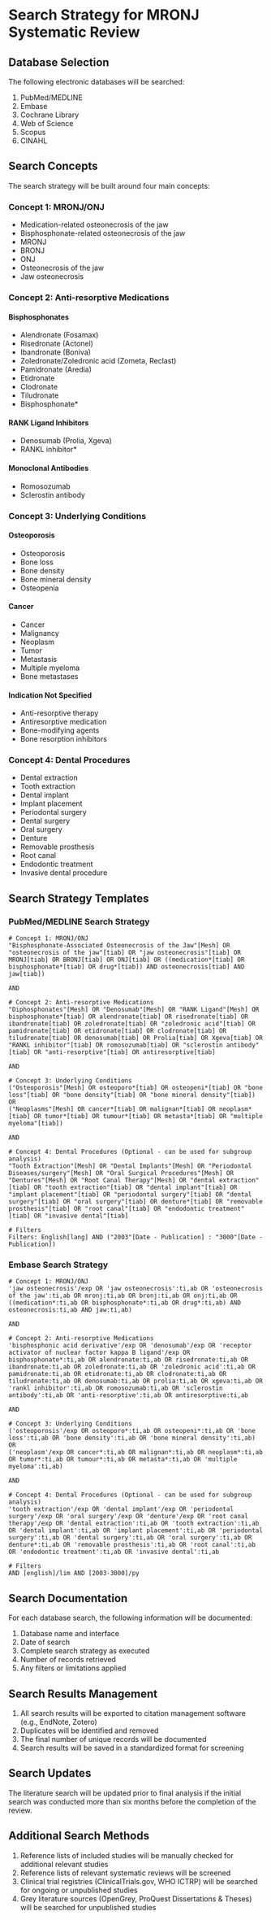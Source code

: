# Search Strategy for MRONJ Systematic Review

## Database Selection
The following electronic databases will be searched:
1. PubMed/MEDLINE
2. Embase
3. Cochrane Library
4. Web of Science
5. Scopus
6. CINAHL

## Search Concepts
The search strategy will be built around four main concepts:

### Concept 1: MRONJ/ONJ
- Medication-related osteonecrosis of the jaw
- Bisphosphonate-related osteonecrosis of the jaw
- MRONJ
- BRONJ
- ONJ
- Osteonecrosis of the jaw
- Jaw osteonecrosis

### Concept 2: Anti-resorptive Medications
#### Bisphosphonates
- Alendronate (Fosamax)
- Risedronate (Actonel)
- Ibandronate (Boniva)
- Zoledronate/Zoledronic acid (Zometa, Reclast)
- Pamidronate (Aredia)
- Etidronate
- Clodronate
- Tiludronate
- Bisphosphonate*

#### RANK Ligand Inhibitors
- Denosumab (Prolia, Xgeva)
- RANKL inhibitor*

#### Monoclonal Antibodies
- Romosozumab
- Sclerostin antibody

### Concept 3: Underlying Conditions
#### Osteoporosis
- Osteoporosis
- Bone loss
- Bone density
- Bone mineral density
- Osteopenia

#### Cancer
- Cancer
- Malignancy
- Neoplasm
- Tumor
- Metastasis
- Multiple myeloma
- Bone metastases

#### Indication Not Specified
- Anti-resorptive therapy
- Antiresorptive medication
- Bone-modifying agents
- Bone resorption inhibitors

### Concept 4: Dental Procedures
- Dental extraction
- Tooth extraction
- Dental implant
- Implant placement
- Periodontal surgery
- Dental surgery
- Oral surgery
- Denture
- Removable prosthesis
- Root canal
- Endodontic treatment
- Invasive dental procedure

## Search Strategy Templates

### PubMed/MEDLINE Search Strategy

```
# Concept 1: MRONJ/ONJ
"Bisphosphonate-Associated Osteonecrosis of the Jaw"[Mesh] OR "osteonecrosis of the jaw"[tiab] OR "jaw osteonecrosis"[tiab] OR MRONJ[tiab] OR BRONJ[tiab] OR ONJ[tiab] OR ((medication*[tiab] OR bisphosphonate*[tiab] OR drug*[tiab]) AND osteonecrosis[tiab] AND jaw[tiab])

AND

# Concept 2: Anti-resorptive Medications
"Diphosphonates"[Mesh] OR "Denosumab"[Mesh] OR "RANK Ligand"[Mesh] OR bisphosphonate*[tiab] OR alendronate[tiab] OR risedronate[tiab] OR ibandronate[tiab] OR zoledronate[tiab] OR "zoledronic acid"[tiab] OR pamidronate[tiab] OR etidronate[tiab] OR clodronate[tiab] OR tiludronate[tiab] OR denosumab[tiab] OR Prolia[tiab] OR Xgeva[tiab] OR "RANKL inhibitor"[tiab] OR romosozumab[tiab] OR "sclerostin antibody"[tiab] OR "anti-resorptive"[tiab] OR antiresorptive[tiab]

AND

# Concept 3: Underlying Conditions
("Osteoporosis"[Mesh] OR osteoporo*[tiab] OR osteopeni*[tiab] OR "bone loss"[tiab] OR "bone density"[tiab] OR "bone mineral density"[tiab])
OR
("Neoplasms"[Mesh] OR cancer*[tiab] OR malignan*[tiab] OR neoplasm*[tiab] OR tumor*[tiab] OR tumour*[tiab] OR metasta*[tiab] OR "multiple myeloma"[tiab])

AND

# Concept 4: Dental Procedures (Optional - can be used for subgroup analysis)
"Tooth Extraction"[Mesh] OR "Dental Implants"[Mesh] OR "Periodontal Diseases/surgery"[Mesh] OR "Oral Surgical Procedures"[Mesh] OR "Dentures"[Mesh] OR "Root Canal Therapy"[Mesh] OR "dental extraction"[tiab] OR "tooth extraction"[tiab] OR "dental implant"[tiab] OR "implant placement"[tiab] OR "periodontal surgery"[tiab] OR "dental surgery"[tiab] OR "oral surgery"[tiab] OR denture*[tiab] OR "removable prosthesis"[tiab] OR "root canal"[tiab] OR "endodontic treatment"[tiab] OR "invasive dental"[tiab]

# Filters
Filters: English[lang] AND ("2003"[Date - Publication] : "3000"[Date - Publication])
```

### Embase Search Strategy

```
# Concept 1: MRONJ/ONJ
'jaw osteonecrosis'/exp OR 'jaw osteonecrosis':ti,ab OR 'osteonecrosis of the jaw':ti,ab OR mronj:ti,ab OR bronj:ti,ab OR onj:ti,ab OR ((medication*:ti,ab OR bisphosphonate*:ti,ab OR drug*:ti,ab) AND osteonecrosis:ti,ab AND jaw:ti,ab)

AND

# Concept 2: Anti-resorptive Medications
'bisphosphonic acid derivative'/exp OR 'denosumab'/exp OR 'receptor activator of nuclear factor kappa B ligand'/exp OR bisphosphonate*:ti,ab OR alendronate:ti,ab OR risedronate:ti,ab OR ibandronate:ti,ab OR zoledronate:ti,ab OR 'zoledronic acid':ti,ab OR pamidronate:ti,ab OR etidronate:ti,ab OR clodronate:ti,ab OR tiludronate:ti,ab OR denosumab:ti,ab OR prolia:ti,ab OR xgeva:ti,ab OR 'rankl inhibitor':ti,ab OR romosozumab:ti,ab OR 'sclerostin antibody':ti,ab OR 'anti-resorptive':ti,ab OR antiresorptive:ti,ab

AND

# Concept 3: Underlying Conditions
('osteoporosis'/exp OR osteoporo*:ti,ab OR osteopeni*:ti,ab OR 'bone loss':ti,ab OR 'bone density':ti,ab OR 'bone mineral density':ti,ab)
OR
('neoplasm'/exp OR cancer*:ti,ab OR malignan*:ti,ab OR neoplasm*:ti,ab OR tumor*:ti,ab OR tumour*:ti,ab OR metasta*:ti,ab OR 'multiple myeloma':ti,ab)

AND

# Concept 4: Dental Procedures (Optional - can be used for subgroup analysis)
'tooth extraction'/exp OR 'dental implant'/exp OR 'periodontal surgery'/exp OR 'oral surgery'/exp OR 'denture'/exp OR 'root canal therapy'/exp OR 'dental extraction':ti,ab OR 'tooth extraction':ti,ab OR 'dental implant':ti,ab OR 'implant placement':ti,ab OR 'periodontal surgery':ti,ab OR 'dental surgery':ti,ab OR 'oral surgery':ti,ab OR denture*:ti,ab OR 'removable prosthesis':ti,ab OR 'root canal':ti,ab OR 'endodontic treatment':ti,ab OR 'invasive dental':ti,ab

# Filters
AND [english]/lim AND [2003-3000]/py
```

## Search Documentation
For each database search, the following information will be documented:
1. Database name and interface
2. Date of search
3. Complete search strategy as executed
4. Number of records retrieved
5. Any filters or limitations applied

## Search Results Management
1. All search results will be exported to citation management software (e.g., EndNote, Zotero)
2. Duplicates will be identified and removed
3. The final number of unique records will be documented
4. Search results will be saved in a standardized format for screening

## Search Updates
The literature search will be updated prior to final analysis if the initial search was conducted more than six months before the completion of the review.

## Additional Search Methods
1. Reference lists of included studies will be manually checked for additional relevant studies
2. Reference lists of relevant systematic reviews will be screened
3. Clinical trial registries (ClinicalTrials.gov, WHO ICTRP) will be searched for ongoing or unpublished studies
4. Grey literature sources (OpenGrey, ProQuest Dissertations & Theses) will be searched for unpublished studies

